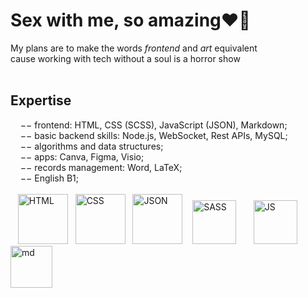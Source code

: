 # Sex with me, so amazing❤️‍🔥

My plans are to make the words *frontend* and *art* equivalent  
cause working with tech without a soul is a horror show<br><br>

## Expertise
&nbsp;&nbsp;&nbsp; $--$ frontend: HTML, CSS (SCSS), JavaScript (JSON), Markdown;  
&nbsp;&nbsp;&nbsp; $--$ basic backend skills: Node.js, WebSocket, Rest APIs, MySQL;  
&nbsp;&nbsp;&nbsp; $--$ algorithms and data structures;  
&nbsp;&nbsp;&nbsp; $--$ apps: Canva, Figma, Visio;  
&nbsp;&nbsp;&nbsp; $--$ records management: Word, LaTeX;  
&nbsp;&nbsp;&nbsp; $--$ English B1;  
<br>
&nbsp;&nbsp;&nbsp;[<img src="https://github.com/user-attachments/assets/a895d3e5-f216-4c11-9c1c-ab0dab3f2fa7" alt="HTML" height="80"/>](https://developer.mozilla.org/ru/docs/Web/HTML)&nbsp;&nbsp;
[<img src="https://github.com/user-attachments/assets/dd564690-d410-4eea-9a03-d768a53458d7" alt="CSS" height="80"/>](https://developer.mozilla.org/ru/docs/Web/CSS)&nbsp;&nbsp;
[<img src="https://github.com/user-attachments/assets/9620fcaf-4813-4727-b325-fc941e33789e" alt="JSON" height="80"/>](https://developer.mozilla.org/en-US/docs/Web/JavaScript/Reference/Global_Objects/JSON)&nbsp;&nbsp;&nbsp;
[<img src="https://github.com/user-attachments/assets/b6a1ac6f-45af-4284-a58b-68aaed2da747" alt="SASS" height="70"/>](https://sass-lang.com/)&nbsp;&nbsp;&nbsp;&nbsp;&nbsp;&nbsp; 
[<img src="https://github.com/user-attachments/assets/0fe6276a-19f8-49a7-aacd-be27b20b5478" alt="JS" height="70"/>](https://developer.mozilla.org/en-US/docs/Web/JavaScript)&nbsp;&nbsp;&nbsp;&nbsp;&nbsp;&nbsp; 
[<img src="https://github.com/user-attachments/assets/a0247f4c-87cc-40db-bdfa-b0c86da02dae" alt="md" height="67"/>](https://ru.wikipedia.org/wiki/Markdown)
